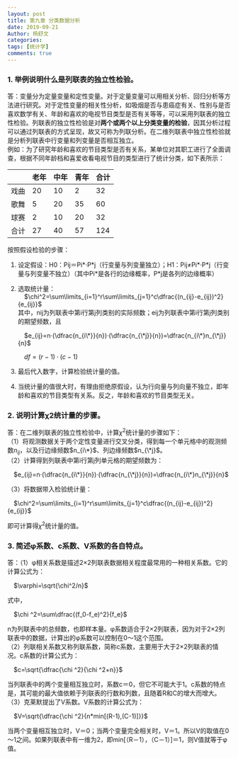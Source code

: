 ```yaml
---
layout: post
title: 第九章 分类数据分析
date: 2019-09-21
Author: 杨舒文
categories: 
tags: [统计学]
comments: true
---
```


### 1. 举例说明什么是列联表的独立性检验。

答：变量分为定量变量和定性变量。对于定量变量可以用相关分析、回归分析等方法进行研究。对于定性变量的相关性分析，如吸烟是否与患癌症有关、性别与是否喜欢数学有关、年龄和喜欢的电视节目类型是否有关等等，可以采用列联表的独立性检验。列联表的独立性检验是对**两个或两个以上分类变量的检验**，因其分析过程可以通过列联表的方式呈现，故又可称为列联分析。在二维列联表中独立性检验就是分析列联表中行变量和列变量是否相互独立。  
例如：为了研究年龄和喜欢的节目类型是否有关系，某单位对其职工进行了全面调查，根据不同年龄档和喜爱收看电视节目的类型进行了统计分类，如下表所示：  

|      | 老年 | 中年 | 青年 | 合计 |
| ---- | ---- | ---- | ---- | ---- |
| 戏曲 | 20   | 10   | 2    | 32   |
| 歌舞 | 5    | 20   | 35   | 60   |
| 球赛 | 2    | 10   | 20   | 32   |
| 合计 | 27   | 40   | 57   | 124  |

按照假设检验的步骤：  
1. 设定假设：H0：Pij＝Pi\*·P\*j（行变量与列变量独立）；H1：Pij≠Pi\*·P\*j（行变量与列变量不独立）（其中Pi\*是各行的边缘概率，P\*j是各列的边缘概率）  
2. 选取统计量：  
   &ensp;&ensp;$\chi^2=\sum\limits_{i=1}^r\sum\limits_{j=1}^c\dfrac{(n_{ij}-e_{ij})^2}{e_{ij}}$   
   其中，nij为列联表中第i行第j列类别的实际频数；eij为列联表中第i行第j列类别的期望频数，且
   
   &ensp;&ensp;$e_{ij}=n·(\dfrac{n_{i\*}}{n})·(\dfrac{n_{\*j}}{n})=\dfrac{n_{i\*}n_{\*j}}{n}$   
   
   &ensp;&ensp;$df=(r-1)·(c-1)$  
   
3. 最后代入数字，计算检验统计量的值。  
4. 当统计量的值很大时，有理由拒绝原假设，认为行向量与列向量不独立，即年龄和喜欢的节目类型有关系。反之，年龄和喜欢的节目类型无关。



### 2. 说明计算χ2统计量的步骤。

答：在二维列联表的独立性检验中，计算$\chi ^2$统计量的步骤如下：  
（1）将观测数据关于两个定性变量进行交叉分类，得到每一个单元格中的观测频数$n_{ij}$，以及行边缘频数$n_{i\*}$、列边缘频数$n_{\*j}$。  
（2）计算得到列联表中第i行第j列单元格的期望频数为：  

&ensp;&ensp;$e_{ij}=n·(\dfrac{n_{i\*}}{n})·(\dfrac{n_{\*j}}{n})=\dfrac{n_{i\*}n_{\*j}}{n}$    

（3）将数据带入检验统计量：  

&ensp;&ensp;$\chi^2=\sum\limits_{i=1}^r\sum\limits_{j=1}^c\dfrac{(n_{ij}-e_{ij})^2}{e_{ij}}$  

即可计算得$\chi ^2$统计量的值。



### 3. 简述φ系数、c系数、V系数的各自特点。

答：（1）φ相关系数是描述2×2列联表数据相关程度最常用的一种相关系数。它的计算公式为：  

&ensp;&ensp;$\varphi=\sqrt{\chi^2/n}$   

式中，  

&ensp;&ensp;$\chi ^2=\sum\dfrac{(f_0-f_e)^2}{f_e}$  

n为列联表中的总频数，也即样本量。φ系数适合于2×2列联表，因为对于2×2列联表中的数据，计算出的φ系数可以控制在0～1这个范围。  
（2）列联相关系数又称列联系数，简称c系数，主要用于大于2×2列联表的情况。c系数的计算公式为：  

&ensp;&ensp;$c=\sqrt{\dfrac{\chi ^2}{\chi ^2+n}}$  

当列联表中的两个变量相互独立时，系数c＝0，但它不可能大于1。c系数的特点是，其可能的最大值依赖于列联表的行数和列数，且随着R和C的增大而增大。  
（3）克莱默提出了V系数。V系数的计算公式为：  

&ensp;&ensp;$V=\sqrt{\dfrac{\chi ^2}{n*min[(R-1),(C-1)]}}$  

当两个变量相互独立时，V＝0；当两个变量完全相关时，V＝1。所以V的取值在0～1之间。如果列联表中有一维为2，即min[（R－1），（C－1）]＝1，则V值就等于φ值。
